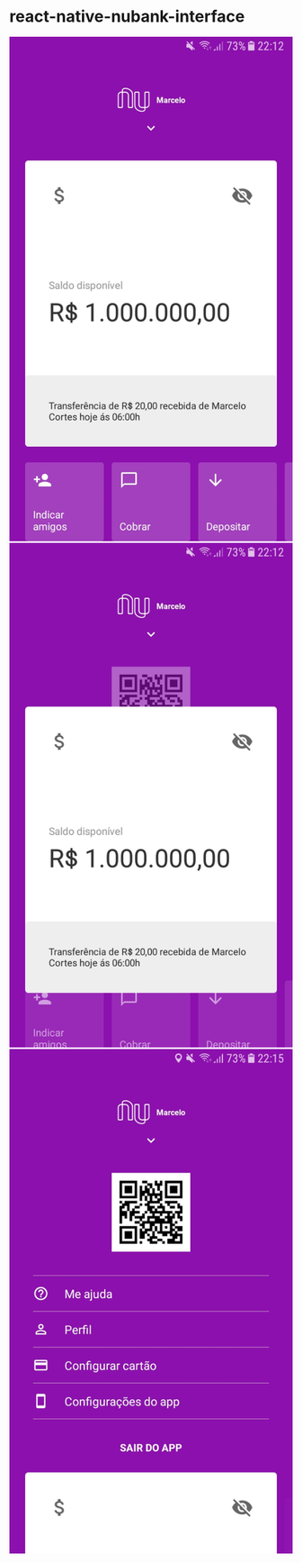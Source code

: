 # react-native-nubank-interface

![](src/assets/appimg1.jpg)
![](src/assets/appimg2.jpg)
![](src/assets/appimg3.jpg)